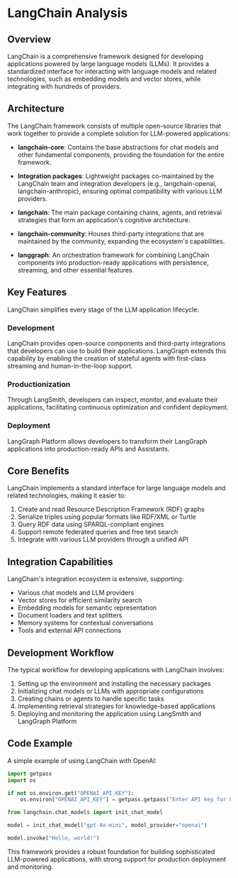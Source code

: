 # LangChain Analysis

## Overview

LangChain is a comprehensive framework designed for developing applications powered by large language models (LLMs). It provides a standardized interface for interacting with language models and related technologies, such as embedding models and vector stores, while integrating with hundreds of providers.

## Architecture

The LangChain framework consists of multiple open-source libraries that work together to provide a complete solution for LLM-powered applications:

- **langchain-core**: Contains the base abstractions for chat models and other fundamental components, providing the foundation for the entire framework.

- **Integration packages**: Lightweight packages co-maintained by the LangChain team and integration developers (e.g., langchain-openai, langchain-anthropic), ensuring optimal compatibility with various LLM providers.

- **langchain**: The main package containing chains, agents, and retrieval strategies that form an application's cognitive architecture.

- **langchain-community**: Houses third-party integrations that are maintained by the community, expanding the ecosystem's capabilities.

- **langgraph**: An orchestration framework for combining LangChain components into production-ready applications with persistence, streaming, and other essential features.

## Key Features

LangChain simplifies every stage of the LLM application lifecycle:

### Development
LangChain provides open-source components and third-party integrations that developers can use to build their applications. LangGraph extends this capability by enabling the creation of stateful agents with first-class streaming and human-in-the-loop support.

### Productionization
Through LangSmith, developers can inspect, monitor, and evaluate their applications, facilitating continuous optimization and confident deployment.

### Deployment
LangGraph Platform allows developers to transform their LangGraph applications into production-ready APIs and Assistants.

## Core Benefits

LangChain implements a standard interface for large language models and related technologies, making it easier to:

1. Create and read Resource Description Framework (RDF) graphs
2. Serialize triples using popular formats like RDF/XML or Turtle
3. Query RDF data using SPARQL-compliant engines
4. Support remote federated queries and free text search
5. Integrate with various LLM providers through a unified API

## Integration Capabilities

LangChain's integration ecosystem is extensive, supporting:

- Various chat models and LLM providers
- Vector stores for efficient similarity search
- Embedding models for semantic representation
- Document loaders and text splitters
- Memory systems for contextual conversations
- Tools and external API connections

## Development Workflow

The typical workflow for developing applications with LangChain involves:

1. Setting up the environment and installing the necessary packages
2. Initializing chat models or LLMs with appropriate configurations
3. Creating chains or agents to handle specific tasks
4. Implementing retrieval strategies for knowledge-based applications
5. Deploying and monitoring the application using LangSmith and LangGraph Platform

## Code Example

A simple example of using LangChain with OpenAI:

```python
import getpass
import os

if not os.environ.get("OPENAI_API_KEY"):
    os.environ["OPENAI_API_KEY"] = getpass.getpass("Enter API key for OpenAI: ")

from langchain.chat_models import init_chat_model

model = init_chat_model("gpt-4o-mini", model_provider="openai")

model.invoke("Hello, world!")
```

This framework provides a robust foundation for building sophisticated LLM-powered applications, with strong support for production deployment and monitoring.
